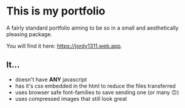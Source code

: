 # This is my portfolio

A fairly standard portfolio aiming to be so in a small and aesthetically pleasing package.

You will find it here: https://jordy1311.web.app.

## It...
- doesn't have **ANY** javascript
- has it's css embedded in the html to reduce the files transferred
- uses browser safe font-families to save sending one (or many 🙃)
- uses compressed images that still look great
